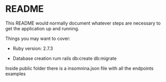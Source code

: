 # README

This README would normally document whatever steps are necessary to get the
application up and running.

Things you may want to cover:

* Ruby version: 2.7.3

* Database creation rum rails db:create db:migrate

Inside public folder there is a insomnina.json file with all the endpoints examples
